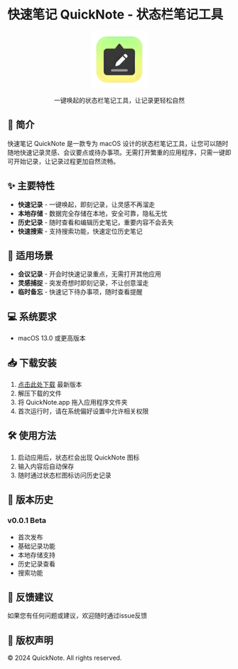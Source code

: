 # 快速笔记 QuickNote - 状态栏笔记工具

<div align="center">
    <img src="images/logo.png" alt="QuickNote Logo" width="128">
    <p>一键唤起的状态栏笔记工具，让记录更轻松自然</p>
</div>

## 🚀 简介

快速笔记 QuickNote 是一款专为 macOS 设计的状态栏笔记工具，让您可以随时随地快速记录灵感、会议要点或待办事项。无需打开繁重的应用程序，只需一键即可开始记录，让记录过程更加自然流畅。

## ✨ 主要特性

- **快速记录** - 一键唤起，即刻记录，让灵感不再溜走
- **本地存储** - 数据完全存储在本地，安全可靠，隐私无忧
- **历史记录** - 随时查看和编辑历史笔记，重要内容不会丢失
- **快速搜索** - 支持搜索功能，快速定位历史笔记

## 🎯 适用场景

- **会议记录** - 开会时快速记录重点，无需打开其他应用
- **灵感捕捉** - 突发奇想时即刻记录，不让创意溜走
- **临时备忘** - 快速记下待办事项，随时查看提醒

## 💻 系统要求

- macOS 13.0 或更高版本

## 📥 下载安装

1. [点击此处下载](https://github.com/user-attachments/files/18209064/QuickNote.zip) 最新版本
2. 解压下载的文件
3. 将 QuickNote.app 拖入应用程序文件夹
4. 首次运行时，请在系统偏好设置中允许相关权限

## 🛠️ 使用方法

1. 启动应用后，状态栏会出现 QuickNote 图标
2. 输入内容后自动保存
3. 随时通过状态栏图标访问历史记录

## 🔄 版本历史

### v0.0.1 Beta
- 首次发布
- 基础记录功能
- 本地存储支持
- 历史记录查看
- 搜索功能

## 📝 反馈建议

如果您有任何问题或建议，欢迎随时通过issue反馈

## 📜 版权声明

© 2024 QuickNote. All rights reserved. 